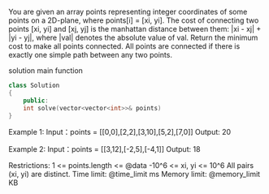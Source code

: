 You are given an array points representing integer coordinates of some points on a 2D-plane, where points[i] = [xi, yi].
The cost of connecting two points [xi, yi] and [xj, yj] is the manhattan distance between them: |xi - xj| + |yi - yj|, where |val| denotes the absolute value of val.
Return the minimum cost to make all points connected. All points are connected if there is exactly one simple path between any two points.

solution main function
```cpp
class Solution
{
    public:
    int solve(vector<vector<int>>& points)
}
```

Example 1:
Input：points = [[0,0],[2,2],[3,10],[5,2],[7,0]]
Output: 20

Example 2:
Input：points = [[3,12],[-2,5],[-4,1]]
Output: 18

Restrictions:
1 <= points.length <= @data
-10^6 <= xi, yi <= 10^6
All pairs (xi, yi) are distinct.
Time limit: @time_limit ms
Memory limit: @memory_limit KB